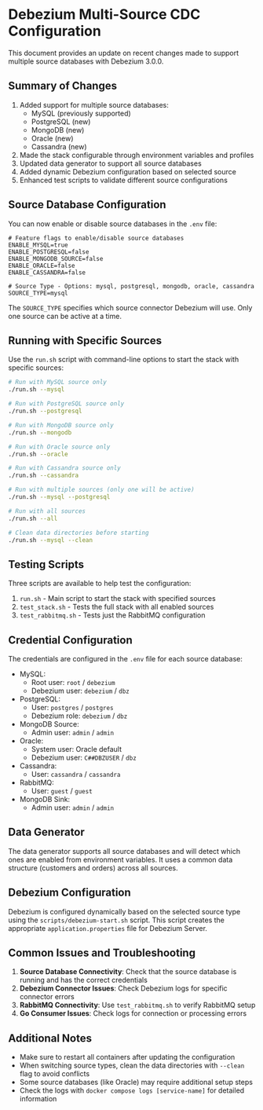 # Debezium Multi-Source CDC Configuration

This document provides an update on recent changes made to support multiple source databases with Debezium 3.0.0.

## Summary of Changes

1. Added support for multiple source databases:
   - MySQL (previously supported)
   - PostgreSQL (new)
   - MongoDB (new)
   - Oracle (new)
   - Cassandra (new)
2. Made the stack configurable through environment variables and profiles
3. Updated data generator to support all source databases
4. Added dynamic Debezium configuration based on selected source
5. Enhanced test scripts to validate different source configurations

## Source Database Configuration

You can now enable or disable source databases in the `.env` file:

```properties
# Feature flags to enable/disable source databases
ENABLE_MYSQL=true
ENABLE_POSTGRESQL=false
ENABLE_MONGODB_SOURCE=false
ENABLE_ORACLE=false
ENABLE_CASSANDRA=false

# Source Type - Options: mysql, postgresql, mongodb, oracle, cassandra
SOURCE_TYPE=mysql
```

The `SOURCE_TYPE` specifies which source connector Debezium will use. Only one source can be active at a time.

## Running with Specific Sources

Use the `run.sh` script with command-line options to start the stack with specific sources:

```bash
# Run with MySQL source only
./run.sh --mysql

# Run with PostgreSQL source only
./run.sh --postgresql

# Run with MongoDB source only
./run.sh --mongodb

# Run with Oracle source only
./run.sh --oracle

# Run with Cassandra source only
./run.sh --cassandra

# Run with multiple sources (only one will be active)
./run.sh --mysql --postgresql

# Run with all sources
./run.sh --all

# Clean data directories before starting
./run.sh --mysql --clean
```

## Testing Scripts

Three scripts are available to help test the configuration:

1. `run.sh` - Main script to start the stack with specified sources
2. `test_stack.sh` - Tests the full stack with all enabled sources
3. `test_rabbitmq.sh` - Tests just the RabbitMQ configuration

## Credential Configuration

The credentials are configured in the `.env` file for each source database:

- MySQL:
  - Root user: `root` / `debezium`
  - Debezium user: `debezium` / `dbz`
- PostgreSQL:
  - User: `postgres` / `postgres`
  - Debezium role: `debezium` / `dbz`
- MongoDB Source:
  - Admin user: `admin` / `admin`
- Oracle:
  - System user: Oracle default
  - Debezium user: `C##DBZUSER` / `dbz`
- Cassandra:
  - User: `cassandra` / `cassandra`
- RabbitMQ:
  - User: `guest` / `guest`
- MongoDB Sink:
  - Admin user: `admin` / `admin`

## Data Generator

The data generator supports all source databases and will detect which ones are enabled from environment variables. It uses a common data structure (customers and orders) across all sources.

## Debezium Configuration

Debezium is configured dynamically based on the selected source type using the `scripts/debezium-start.sh` script. This script creates the appropriate `application.properties` file for Debezium Server.

## Common Issues and Troubleshooting

1. **Source Database Connectivity**: Check that the source database is running and has the correct credentials
2. **Debezium Connector Issues**: Check Debezium logs for specific connector errors
3. **RabbitMQ Connectivity**: Use `test_rabbitmq.sh` to verify RabbitMQ setup
4. **Go Consumer Issues**: Check logs for connection or processing errors

## Additional Notes

- Make sure to restart all containers after updating the configuration
- When switching source types, clean the data directories with `--clean` flag to avoid conflicts
- Some source databases (like Oracle) may require additional setup steps
- Check the logs with `docker compose logs [service-name]` for detailed information
